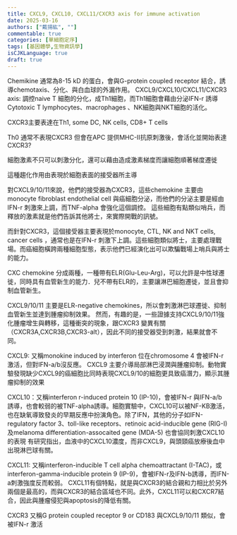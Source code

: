 ```yaml
---
title: CXCL9, CXCL10, CXCL11/CXCR3 axis for immune activation
date: 2025-03-16
authors: ["戴揚紘", ""]
commentable: true
categories: [單細胞定序]
tags: [基因體學,生物資訊學]
isCJKLanguage: true
draft: true
---
```


Chemikine 通常為8-15 kD 的蛋白，會與G-protein coupled receptor 結合，誘導chemotaxis、分化、與白血球的外漏作用。
CXCL9/CXCL10/CXCL11/CXCR3 axis: 調控naive T 細胞的分化，成Th1細胞，而Th1細胞會藉由分泌IFN-r 誘導Cytotoxic T lymphocytes、macrophages 、NK細胞與NKT細胞的活化。

CXCR3主要表達在Th1, some DC, NK cells, CD8+ T cells

Th0 通常不表現CXCR3 但會在APC 提供MHC-II抗原刺激後，會活化並開始表達CXCR3?

細胞激素不只可以刺激分化，還可以藉由造成激素梯度而讓細胞順著梯度遷徙

這種趨化作用由表現於細胞表面的接受器所主導

對CXCL9/10/11來說，他們的接受器為CXCR3，這些chemokine 主要由monocyte fibroblast endothelial cell 與癌細胞分泌，而他們的分泌主要是經由IFN-r 刺激來上調，而TNF-alpha 會強化這個調控。
這些細胞有點類似哨兵，而釋放的激素就是他們告訴其他將士，來實際開戰的訊號。

而針對CXCR3，這個接受器主要表現於monocyte, CTL, NK and NKT cells, cancer cells ，通常也是在IFN-r 刺激下上調。這些細胞類似將士，主要處理戰場。而癌細胞橫跨兩種細胞型態，表示他們已經演化出可以欺騙戰場上哨兵與將士的能力。

CXC chemokine 分成兩種，一種帶有ELR(Glu-Leu-Arg)，可以允許是中性球遷徙，同時具有血管新生的能力．兒不帶有ELR的，主要讓淋巴細胞遷徙，並且會抑制血管新生。

CXCL9/10/11 主要是ELR-negative chemokines，所以會刺激淋巴球遷徙、抑制血管新生並達到腫瘤抑制效果。
然而，有趣的是，一些證據支持CXCL9/10/11強化腫瘤增生與轉移，這種衝突的現象，跟CXCR3 變異有關（CXCR3A,CXCR3B,CXCR3-alt），因此不同的接受器受到刺激，結果就會不同。

CXCL9: 又稱monokine induced by interferon 位在chromosome 4 會被IFN-r 激活，但對IFN-a/b沒反應。
CXCL9 主要介導局部淋巴浸潤與腫瘤抑制。動物實驗發現缺少CXCL9的癌細胞比同時表現CXCL9/10的細胞更具致癌潛力，顯示其腫瘤抑制的效果

CXCL10：又稱interferon r-induced protein 10 (IP-10)，會被IFN-r 與IFN-a/b 誘導，也會較弱的被TNF-alpha誘導。細胞實驗中，CXCL10可以被NF-KB激活，也在缺氧導致發炎的早期反應中扮演角色。除了IFN，其他的分子如IFN-regulatory factor 3、toll-like receptors、retinoic acid-inducible gene (RIG-I)及melanoma differentiation-assocaited gene (MDA-5) 也會協同刺激CXCL10的表現
有研究指出，血液中的CXCL10濃度，而非CXCL9，與頭頸癌放療後血中出現淋巴球有關。

CXCL11: 又稱interferon-inducible T cell alpha chemoattractant (I-TAC)，或interferon-gamma-inducible protein 9 (IP-9)，會被IFN-r及IFN-b誘導，而IFN-a刺激強度反而較弱。
CXCL11有個特點，就是與CXCR3的結合親和力相比於另外兩個是最高的，而與CXCR3的結合區域也不同。此外，CXCL11可以和CXCR7結合，因此與腫瘤侵犯與apoptosis的降低有關。

CXCR3 又稱G protein coupled receptor 9 or CD183 
與CXCL9/10/11 類似，會被IFN-r 激活
